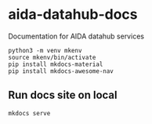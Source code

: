 # aida-datahub-docs
Documentation for AIDA datahub services

```
python3 -m venv mkenv
source mkenv/bin/activate
pip install mkdocs-material
pip install mkdocs-awesome-nav
```

## Run docs site on local

```
mkdocs serve
```